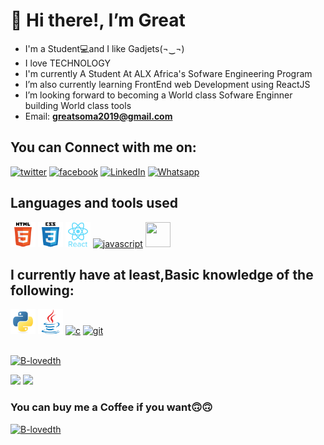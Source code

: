 <h1>👋 Hi there!, I’m Great</h1> 

- I'm a Student💻and I like Gadjets(¬‿¬)
- I love TECHNOLOGY
- I'm currently A Student At ALX Africa's Sofware Engineering Program
- I’m also currently learning FrontEnd web Development using ReactJS
- I’m looking forward to becoming a World class Sofware Enginner building World class tools
- Email: **greatsoma2019@gmail.com**
   
<h2>You can Connect with me on:</h2>
<a href="https://twitter.com/B_lovedth"><img src="https://raw.githubusercontent.com/rahuldkjain/github-profile-readme-generator/master/src/images/icons/Social/twitter.svg" alt="twitter" width="40" height="40"></a>
<a href="https://web.facebook.com/great.soma"><img src="https://cdn-icons-png.flaticon.com/512/124/124010.png" alt="facebook" width="40" height="40"></a>
<a href="https://www.linkedin.com/in/great-solomon-656397237/"><img src="https://cdn-icons-png.flaticon.com/128/174/174857.png" alt="LinkedIn" width="40" height="40"></a>
<a href="https://wa.me/+2348109882351"><img src="https://cdn-icons-png.flaticon.com/128/5968/5968841.png" alt="Whatsapp" width="40" height="40"/></a>                                                               
<h2>Languages and tools used</h2>
<a href="https://www.w3.org/html/" target="_blank" rel="noreferrer"> <img src="https://raw.githubusercontent.com/devicons/devicon/master/icons/html5/html5-original-wordmark.svg" alt="html5" width="40" height="40"/></a> 
<a href="https://www.w3schools.com/css/"><img src="https://raw.githubusercontent.com/devicons/devicon/master/icons/css3/css3-original-wordmark.svg" alt="css3" width="40" height="40"><a/>
<a href="reactjs.org"><img src="https://raw.githubusercontent.com/devicons/devicon/master/icons/react/react-original-wordmark.svg" alt="React" width="40" height="40"></a>
<a href="https://developer.mozilla.org/en-US/docs/Web/JavaScript" target="_blank" rel="noreferrer"><img src="https://cdn-icons-png.flaticon.com/128/5968/5968292.png" alt="javascript" height="40"/><a/>
<a href="getbootstrap.com" target="blank"><img src="https://cdn.iconfinder.com/stored_data/400236/128/png?token=1653393436-Bt5pkR63IwVVmkt7jqkS1c6mIJpzYxlJCX3f4UsaoAA%3D" width="40" height="40"></a>
<h2>I currently have at least,Basic knowledge of the following:</h2>
<a href="python.org" ><img src="https://raw.githubusercontent.com/devicons/devicon/master/icons/python/python-original.svg" alt="python" width="40" height="40"></a>  
<a href="java.com"><img src="https://raw.githubusercontent.com/devicons/devicon/master/icons/java/java-original.svg" alt="java" width="40" height="40"></a>   
<a href=""><img src="https://cdn3.iconfinder.com/data/icons/letters-and-numbers-1/32/letter_C_blue-128.png" alt="c" width="40" height="40"></a>
<a href=""><img src="https://camo.githubusercontent.com/fbfcb9e3dc648adc93bef37c718db16c52f617ad055a26de6dc3c21865c3321d/68747470733a2f2f7777772e766563746f726c6f676f2e7a6f6e652f6c6f676f732f6769742d73636d2f6769742d73636d2d69636f6e2e737667" alt="git" width="40" height="40"></a>
   
<br> <a href="https://github.com/ryo-ma/github-profile-trophy"><img src="https://github-profile-trophy.vercel.app/?username=B-lovedth&include_all_commits=true&count_private=true&column=3&margin-w=5&margin-h=5theme=react&hide_border=&bg_color=0D1117" alt="B-lovedth" /></a>

<!-- <img src="https://github-readme-stats.vercel.app/api/top-langs?username=B-lovedth&show_icons=true&locale=en&layout=compact&theme=jolly&hide_border=true&bg_color=0D1117" alt="B-lovedth">   
<img src="https://github-readme-stats.vercel.app/api?username=B-lovedth&hide=issues,contribs&show_icons=true&count_private=true&locale=en&theme=jolly&hide_border=true&bg_color=0D1117" alt="B-lovedth">    -->
   
<img src="https://github.com/B-lovedth/Github-Stats-Copy/blob/master/generated/overview.svg#gh-dark-mode-only"> <img src="https://github.com/B-lovedth/Github-Stats-Copy/blob/master/generated/languages.svg#gh-dark-mode-only">

 <h3>You can buy me a Coffee if you want🙃🙃</h3><a href="https://www.buymeacoffee.com/Belovedth0"><img src="https://cdn.buymeacoffee.com/buttons/v2/default-green.png"height="50" width="250"alt="B-lovedth"></a>   
<!---
B-lovedth/B-lovedth is a ✨ special ✨ repository because its `README.md` (this file) appears on your GitHub profile.
You can click the Preview link to take a look at your changes.
--->
